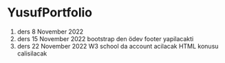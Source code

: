 # YusufPortfolio

1. ders 8 November 2022
2. ders 15 November 2022 bootstrap den ödev footer yapilacakti
3. ders 22 November 2022 W3 school da account acilacak HTML konusu calisilacak


